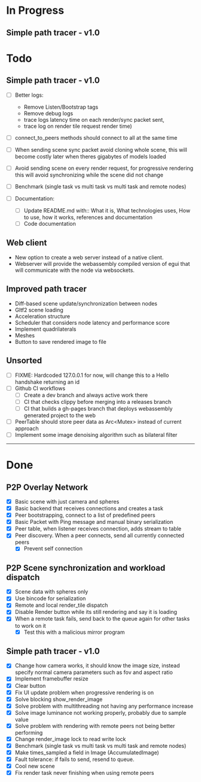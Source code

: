 # In Progress
## Simple path tracer - v1.0

# Todo
## Simple path tracer - v1.0
- [ ] Better logs:
    - Remove Listen/Bootstrap tags
    - Remove debug logs
    - trace logs latency time on each render/sync packet sent,
    - trace log on render tile request render time)
- [ ] connect_to_peers methods should connect to all at the same time
- [ ] When sending scene sync packet avoid cloning whole scene, this will become costly later when theres gigabytes of models loaded
- [ ] Avoid sending scene on every render request, for progressive rendering this will avoid synchronizing while the scene did not change

- [ ] Benchmark (single task vs multi task vs multi task and remote nodes)
- [ ] Documentation:
  - [ ] Update README.md with:: What it is, What technologies uses, How to use,
  how it works, references and documentation
  - [ ] Code documentation

## Web client
- New option to create a web server instead of a native client.
- Webserver will provide the webassembly compiled version of egui that will communicate
with the node via websockets.

## Improved path tracer
- Diff-based scene update/synchronization between nodes
- Gltf2 scene loading
- Acceleration structure
- Scheduler that considers node latency and performance score
- Implement quadrilaterals
- Meshes
- Button to save rendered image to file

## Unsorted
- [ ] FIXME: Hardcoded 127.0.0.1 for now, will change this to a Hello handshake returning an id
- [ ] Github CI workflows
    - [ ] Create a dev branch and always active work there
    - [ ] CI that checks clippy before merging into a releases branch
    - [ ] CI that builds a gh-pages branch that deploys webassembly generated project to the web
- [ ] PeerTable should store peer data as Arc<Mutex<Peer>> instead of current approach
- [ ] Implement some image denoising algorithm such as bilateral filter

____________________________________________________________________________________

# Done
## P2P Overlay Network
- [x] Basic scene with just camera and spheres
- [x] Basic backend that receives connections and creates a task
- [x] Peer bootstrapping, connect to a list of predefined peers
- [x] Basic Packet with Ping message and manual binary serialization
- [x] Peer table, when listener receives connection, adds stream to table
- [x] Peer discovery. When a peer connects, send all currently connected peers
    - [x] Prevent self connection

## P2P Scene synchronization and workload dispatch
- [x] Scene data with spheres only
- [x] Use bincode for serialization
- [x] Remote and local render_tile dispatch
- [x] Disable Render button while its still rendering and say it is loading
- [x] When a remote task fails, send back to the queue again for other tasks
to work on it
    - [x] Test this with a malicious mirror program

## Simple path tracer - v1.0
- [x] Change how camera works, it should know the image size, instead specify normal camera parameters such as fov and aspect ratio
- [x] Implement framebuffer resize
- [x] Clear button
- [x] Fix UI update problem when progressive rendering is on
- [x] Solve blocking show_render_image
- [x] Solve problem with multithreading not having any performance increase
- [x] Solve image luminance not working properly, probably due to sample value
- [x] Solve problem with rendering with remote peers not being better performing
- [x] Change render_image lock to read write lock
- [x] Benchmark (single task vs multi task vs multi task and remote nodes)
- [x] Make times_sampled a field in Image (AccumulatedImage)
- [x] Fault tolerance: if fails to send, resend to queue.
- [x] Cool new scene
- [x] Fix render task never finishing when using remote peers
